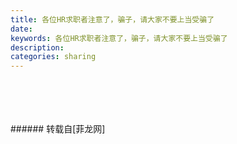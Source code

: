 ```yaml
---
title: 各位HR求职者注意了，骗子，请大家不要上当受骗了
date: 
keywords: 各位HR求职者注意了，骗子，请大家不要上当受骗了
description: 
categories: sharing
---
```

<td class="t_f" id="postmessage_1285084">

<br/>
<img alt="" border="0" class="zoom" data-cf-modified-0686dddd1bd9a475b84d3171-="" file="http://www.flw.ph/data/appbyme/upload/image/201804/25/qRlMKLUy3Ux1.jpg" id="aimg_q4ipc" lazyloadthumb="1" onclick="" onmouseover="" src="http://www.flw.ph/data/appbyme/upload/image/201804/25/qRlMKLUy3Ux1.jpg"/><br/>
<br/>
<img alt="" border="0" class="zoom" data-cf-modified-0686dddd1bd9a475b84d3171-="" file="http://www.flw.ph/data/appbyme/upload/image/201804/25/yZUBJIh1EpVI.jpg" id="aimg_mti6z" lazyloadthumb="1" onclick="" onmouseover="" src="http://www.flw.ph/data/appbyme/upload/image/201804/25/yZUBJIh1EpVI.jpg"/><br/>
<br/>
<img alt="" border="0" class="zoom" data-cf-modified-0686dddd1bd9a475b84d3171-="" file="http://www.flw.ph/data/appbyme/upload/image/201804/25/UPJh8OGk0Hr2.jpg" id="aimg_k66M5" lazyloadthumb="1" onclick="" onmouseover="" src="http://www.flw.ph/data/appbyme/upload/image/201804/25/UPJh8OGk0Hr2.jpg"/><br/>
<br/>
</td>
###### 转载自[菲龙网]